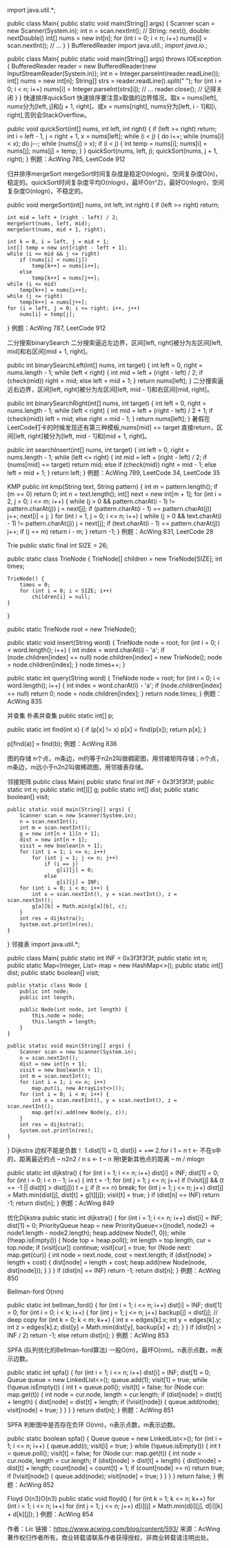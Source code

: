 import java.util.*;

public class Main{
    public static void main(String[] args) {
        Scanner scan = new Scanner(System.in);
        int n = scan.nextInt(); // String: next(), double: nextDouble()
        int[] nums = new int[n];
        for (int i = 0; i < n; i++)
            nums[i] = scan.nextInt();
        // ...
    }
}
BufferedReader
import java.util.*;
import java.io.*;

public class Main{
    public static void main(String[] args) throws IOException {
        BufferedReader reader = new BufferedReader(new InputStreamReader(System.in));
        int n = Integer.parseInt(reader.readLine());
        int[] nums = new int[n];
        String[] strs = reader.readLine().split(" ");
        for (int i = 0; i < n; i++)
            nums[i] = Integer.parseInt(strs[i]);
        // ...
        reader.close(); // 记得关闭
    }
}
快速排序quickSort
快速排序要注意x取值的边界情况。取x = nums[left], nums分为[left, j]和[j + 1, right]，或x = nums[right], nums分为[left, i - 1]和[i, right],否则会StackOverflow。

public void quickSort(int[] nums, int left, int right) {
    if (left >= right)
        return;
    int i = left - 1, j = right + 1, x = nums[left];
    while (i < j) {
        do i++; while (nums[i] < x);
        do j--; while (nums[j] > x);
        if (i < j) {
            int temp = nums[i];
            nums[i] = nums[j];
            nums[j] = temp;
        }
    }
    quickSort(nums, left, j);
    quickSort(nums, j + 1, right);
}
例题：AcWing 785, LeetCode 912

归并排序mergeSort
mergeSort时间复杂度是稳定O(nlogn)，空间复杂度O(n)，稳定的。quickSort时间复杂度平均O(nlogn)，最坏O(n^2)，最好O(nlogn)，空间复杂度O(nlogn)，不稳定的。

public void mergeSort(int[] nums, int left, int right) {
    if (left >= right)
        return;

    int mid = left + (right - left) / 2;
    mergeSort(nums, left, mid);
    mergeSort(nums, mid + 1, right);
    
    int k = 0, i = left, j = mid + 1;
    int[] temp = new int[right - left + 1];
    while (i <= mid && j <= right)
        if (nums[i] < nums[j])
            temp[k++] = nums[i++];
        else
            temp[k++] = nums[j++];
    while (i <= mid)
        temp[k++] = nums[i++];
    while (j <= right)
        temp[k++] = nums[j++];
    for (i = left, j = 0; i <= right; i++, j++)
        nums[i] = temp[j];
}
例题：AcWing 787, LeetCode 912

二分搜索binarySearch
二分搜索逼近左边界，区间[left, right]被分为左区间[left, mid]和右区间[mid + 1, right]。

public int binarySearchLeft(int[] nums, int target) {
    int left = 0, right = nums.length - 1;
    while (left < right) {
        int mid = left + (right - left) / 2;
        if (check(mid))
            right = mid;
        else
            left = mid + 1;
    }
    return nums[left];
}
二分搜索逼近右边界，区间[left, right]被分为左区间[left, mid - 1]和右区间[mid, right]。

public int binarySearchRight(int[] nums, int target) {
    int left = 0, right = nums.length - 1;
    while (left < right) {
        int mid = left + (right - left) / 2 + 1;
        if (check(mid))
            left = mid;
        else
            right = mid - 1;
    }
    return nums[left];
}
暑假在LeetCode打卡的时候发现还有第三种模板,nums[mid] == target 直接return，区间[left, right]被分为[left, mid - 1]和[mid + 1, right]。

public int searchInsert(int[] nums, int target) {
        int left = 0, right = nums.length - 1;
        while (left <= right) {
            int mid = left + (right - left) / 2;
            if (nums[mid] == target)
                return mid;
            else if (check(mid))
                right = mid - 1;
            else
                left = mid + 1;
        }
        return left;
    }
例题：AcWing 789, LeetCode 34, LeetCode 35

KMP
public int kmp(String text, String pattern) {
    int m = pattern.length();
    if (m == 0)
        return 0;
    int n = text.length();
    int[] next = new int[m + 1];
    for (int i = 2, j = 0; i <= m; i++) {
        while (j > 0 && pattern.charAt(i - 1) != pattern.charAt(j))
            j = next[j];
        if (pattern.charAt(i - 1) == pattern.charAt(j))
            j++;
        next[i] = j;
    }
    for (int i = 1, j = 0; i <= n; i++) {
        while (j > 0 && text.charAt(i - 1) != pattern.charAt(j))
            j = next[j];
        if (text.charAt(i - 1) == pattern.charAt(j))
            j++;
        if (j == m)
            return i - m;
    }
    return -1;
}
例题：AcWing 831, LeetCode 28

Trie
public static final int SIZE = 26;

public static class TrieNode {
    TrieNode[] children = new TrieNode[SIZE];
    int times;

    TrieNode() {
        times = 0;
        for (int i = 0; i < SIZE; i++)
            children[i] = null;
    }
}

public static TrieNode root = new TrieNode();

public static void insert(String word) {
    TrieNode node = root;
    for (int i = 0; i < word.length(); i++) {
        int index = word.charAt(i) - 'a';
        if (node.children[index] == null)
            node.children[index] = new TrieNode();
        node = node.children[index];
    }
    node.times++;
}

public static int query(String word) {
    TrieNode node = root;
    for (int i = 0; i < word.length(); i++) {
        int index = word.charAt(i) - 'a';
        if (node.children[index] == null)
            return 0;
        node = node.children[index];
    }
    return node.times;
}
例题：AcWing 835

并查集
朴素并查集
public static int[] p;

public static int find(int x) {
    if (p[x] != x)
        p[x] = find(p[x]);
    return p[x];
}

p[find(a)] = find(b);
例题：AcWing 836

图的存储
n个点，m条边，m约等于n2n2叫做稠密图，用邻接矩阵存储；n个点，m条边，m远小于n2n2叫做稀疏图，用邻接表存储。

邻接矩阵
public class Main{
    public static final int INF = 0x3f3f3f3f;
    public static int n;
    public static int[][] g;
    public static int[] dist;
    public static boolean[] visit;

    public static void main(String[] args) {
        Scanner scan = new Scanner(System.in);
        n = scan.nextInt();
        int m = scan.nextInt();
        g = new int[n + 1][n + 1];
        dist = new int[n + 1];
        visit = new boolean[n + 1];
        for (int i = 1; i <= n; i++)
            for (int j = 1; j <= n; j++)
                if (i == j)
                    g[i][j] = 0;
                else
                    g[i][j] = INF;
        for (int i = 0; i < m; i++) {
            int x = scan.nextInt(), y = scan.nextInt(), z = scan.nextInt();
            g[a][b] = Math.min(g[a][b], c);
        }
        int res = dijkstra();
        System.out.println(res);
    }
}
邻接表
import java.util.*;

public class Main{
    public static int INF = 0x3f3f3f3f;
    public static int n;
    public static Map<Integer, List<Node>> map = new HashMap<>();
    public static int[] dist;
    public static boolean[] visit;

    public static class Node {
        public int node;
        public int length;
    
        public Node(int node, int length) {
            this.node = node;
            this.length = length;
        }
    }
    
    public static void main(String[] args) {
        Scanner scan = new Scanner(System.in);
        n = scan.nextInt();
        dist = new int[n + 1];
        visit = new boolean[n + 1];
        int m = scan.nextInt();
        for (int i = 1; i <= n; i++)
            map.put(i, new ArrayList<>());
        for (int i = 0; i < m; i++) {
            int x = scan.nextInt(), y = scan.nextInt(), z = scan.nextInt();
            map.get(x).add(new Node(y, z));
        }
        int res = dijkstra();
        System.out.println(res);
    }
}
Dijkstra
边权不能是负数！
1.dist[1] = 0, dist[i] = +∞
2.for i 1 ~ n
t <- 不在s中的，距离最近的点 – n2n2 / n
s <- t – n
用t更新其他点的距离 – m / mlogn

public static int dijkstra() {
    for (int i = 1; i <= n; i++)
        dist[i] = INF;
    dist[1] = 0;
    for (int i = 0; i < n - 1; i++) {
        int t = -1;
        for (int j = 1; j <= n; j++)
            if (!visit[j] && (t == -1 || dist[t] > dist[j]))
                t = j;
        if (t == n)
            break;
        for (int j = 1; j <= n; j++)
            dist[j] = Math.min(dist[j], dist[t] + g[t][j]);
        visit[t] = true;
    }
    if (dist[n] == INF)
        return -1;
    return dist[n];
}
例题：AcWing 849

优化Dijkstra
public static int dijkstra() {
        for (int i = 1; i <= n; i++)
            dist[i] = INF;
        dist[1] = 0;
        PriorityQueue<Node> heap = new PriorityQueue<>((node1, node2) -> node1.length - node2.length);
        heap.add(new Node(1, 0));
        while (!heap.isEmpty()) {
            Node top = heap.poll();
            int length = top.length, cur = top.node;
            if (visit[cur])
                continue;
            visit[cur] = true;
            for (Node next: map.get(cur)) {
                int node = next.node, cost = next.length;
                if (dist[node] > length + cost) {
                    dist[node] = length + cost;
                    heap.add(new Node(node, dist[node]));
                }
            }
        }
        if (dist[n] == INF)
            return -1;
        return dist[n];
    }
例题：AcWing 850

Bellman-ford
O(nm)

public static int bellman_ford() {
    for (int i = 1; i <= n; i++)
        dist[i] = INF;
    dist[1] = 0;
    for (int i = 0; i < k; i++) {
        for (int j = 1; j <= n; j++)
            backup[j] = dist[j]; // deep copy
        for (int k = 0; k < m; k++) {
            int x = edges[k].x;
            int y = edges[k].y;
            int z = edges[k].z;
            dist[y] = Math.min(dist[y], backup[x] + z);
        }
    }
    if (dist[n] > INF / 2)
        return -1;
    else
        return dist[n];
}
例题：AcWing 853

SPFA (队列优化的Bellman-ford算法)
一般O(m)，最坏O(nm)。n表示点数，m表示边数。

public static int spfa() {
    for (int i = 1; i <= n; i++)
        dist[i] = INF;
    dist[1] = 0;
    Queue<Integer> queue = new LinkedList<>();
    queue.add(1);
    visit[1] = true;
    while (!queue.isEmpty()) {
        int t = queue.poll();
        visit[t] = false;
        for (Node cur: map.get(t)) {
            int node = cur.node, length = cur.length;
            if (dist[node] > dist[t] + length) {
                dist[node] = dist[t] + length;
                if (!visit[node]) {
                    queue.add(node);
                    visit[node] = true;
                }
            }
        }
    }
    return dist[n];
}
例题：AcWing 851

SPFA 判断图中是否存在负环
O(nm)，n表示点数，m表示边数。

public static boolean spfa() {
    Queue<Integer> queue = new LinkedList<>();
    for (int i = 1; i <= n; i++) {
        queue.add(i);
        visit[i] = true;
    }
    while (!queue.isEmpty()) {
        int t = queue.poll();
        visit[t] = false;
        for (Node cur: map.get(t)) {
            int node = cur.node, length = cur.length;
            if (dist[node] > dist[t] + length) {
                dist[node] = dist[t] + length;
                count[node] = count[t] + 1;
                if (count[node] >= n)
                    return true;
                if (!visit[node]) {
                    queue.add(node);
                    visit[node] = true;
                }
            }
        }
    }
    return false;
}
例题：AcWing 852

Floyd
O(n3)O(n3)
public static void floyd() {
    for (int k = 1; k <= n; k++)
        for (int i = 1; i <= n; i++)
            for (int j = 1; j <= n; j++)
                d[i][j] = Math.min(d[i][j], d[i][k] + d[k][j]);
}
例题：AcWing 854

作者：Lic
链接：https://www.acwing.com/blog/content/593/
来源：AcWing
著作权归作者所有。商业转载请联系作者获得授权，非商业转载请注明出处。